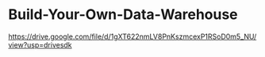 # Build-Your-Own-Data-Warehouse
https://drive.google.com/file/d/1gXT622nmLV8PnKszmcexP1RSoD0m5_NU/view?usp=drivesdk
